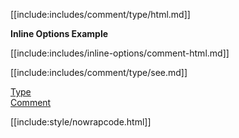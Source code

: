 [[include:includes/comment/type/html.md]]

**Inline Options Example**

[[include:includes/inline-options/comment-html.md]]

[[include:includes/comment/type/see.md]]

[Type](../index.html)  
[Comment](../../index.html)

[[include:style/nowrapcode.html]]